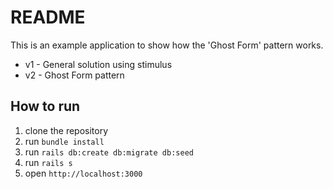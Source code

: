 # README

This is an example application to show how the 'Ghost Form' pattern works.

* v1 - General solution using stimulus
* v2 - Ghost Form pattern

## How to run

1. clone the repository
2. run `bundle install`
3. run `rails db:create db:migrate db:seed`
4. run `rails s`
5. open `http://localhost:3000`
